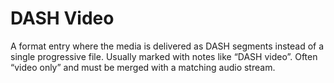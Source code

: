 # DASH Video

A format entry where the media is delivered as DASH segments instead of a single progressive file. Usually marked with notes like “DASH video”. Often “video only” and must be merged with a matching audio stream.
